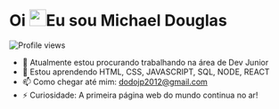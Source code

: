 <h1 align="left">Oi <img src="https://raw.githubusercontent.com/kaueMarques/kaueMarques/master/hi.gif" height="30px">Eu sou Michael Douglas</h1>
<p align="left"> <img src="https://komarev.com/ghpvc/?username=maladro2010&color=yellow" alt="Profile views" /> </p>

- 🔭 Atualmente estou procurando trabalhando na área de Dev Junior
- 🌱 Estou aprendendo HTML, CSS, JAVASCRIPT, SQL, NODE, REACT
- 📫 Como chegar até mim: dodojp2012@gmail.com
- ⚡ Curiosidade: A primeira página web do mundo continua no ar!
